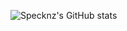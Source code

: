 ![Specknz's GitHub stats](https://github-readme-stats.vercel.app/api?username=Specknz&theme=transparent&show_icons=true&hide=contribs&count_private=true)

<!-- 
(https://github.com/anuraghazra/github-readme-stats)
--> 
